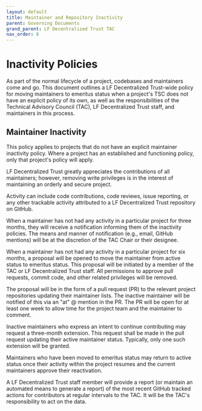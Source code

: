 ```yaml
---
layout: default
title: Maintainer and Repository Inactivity
parent: Governing Documents
grand_parent: LF Decentralized Trust TAC
nav_order: 8
---
```

[//]: # (SPDX-License-Identifier: CC-BY-4.0)

# Inactivity Policies

As part of the normal lifecycle of a project, codebases and maintainers come and go. This document outlines a LF Decentralized Trust-wide policy for moving maintainers to emeritus status when a project's TSC does not have an explicit policy of its own, as well as the responsibilities of the Technical Advisory Council (TAC), LF Decentralized Trust staff, and maintainers in this process.

## Maintainer Inactivity

This policy applies to projects that do not have an explicit maintainer inactivity policy. Where a project has an established and functioning policy, only that project's policy will apply.

LF Decentralized Trust greatly appreciates the contributions of all maintainers; however, removing write privileges is in the interest of maintaining an orderly and secure project.

Activity can include code contributions, code reviews, issue reporting, or any other trackable activity attributed to a LF Decentralized Trust repository on GitHub.

When a maintainer has not had any activity in a particular project for three months, they will receive a notification informing them of the inactivity policies. The means and manner of notification (e.g., email, GitHub mentions) will be at the discretion of the TAC Chair or their designee.

When a maintainer has not had any activity in a particular project for six months, a proposal will be opened to move the maintainer from active status to emeritus status. This proposal will be initiated by a member of the TAC or LF Decentralized Trust staff. All permissions to approve pull requests, commit code, and other related privileges will be removed.

The proposal will be in the form of a pull request (PR) to the relevant project repositories updating their maintainer lists. The inactive maintainer will be notified of this via an "at" @ mention in the PR. The PR will be open for at least one week to allow time for the project team and the maintainer to comment.

Inactive maintainers who express an intent to continue contributing may request a three-month extension. This request shall be made in the pull request updating their active maintainer status. Typically, only one such extension will be granted.

Maintainers who have been moved to emeritus status may return to active status once their activity within the project resumes and the current maintainers approve their reactivation.

A LF Decentralized Trust staff member will provide a report (or maintain an automated means to generate a report) of the most recent GitHub tracked actions for contributors at regular intervals to the TAC.  It will be the TAC's responsibility to act on the data.
